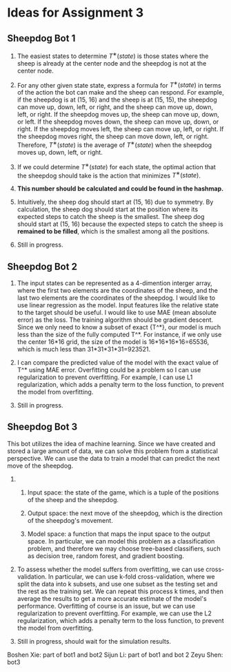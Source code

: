 # Ideas for Assignment 3

## Sheepdog Bot 1

1. The easiest states to determine $T^∗(state)$ is those states where the sheep is already at the center node and the sheepdog is not at the center node.

2. For any other given state state, express a formula for $T^∗(state)$ in terms of the action the bot can make and the sheep can respond. For example, if the sheepdog is at (15, 16) and the sheep is at (15, 15), the sheepdog can move up, down, left, or right, and the sheep can move up, down, left, or right. If the sheepdog moves up, the sheep can move up, down, or left. If the sheepdog moves down, the sheep can move up, down, or right. If the sheepdog moves left, the sheep can move up, left, or right. If the sheepdog moves right, the sheep can move down, left, or right. Therefore, $T^∗(state)$ is the average of $T^∗(state)$ when the sheepdog moves up, down, left, or right.

3. If we could determine $T^∗(state)$ for each state, the optimal action that the sheepdog should take is the action that minimizes $T^∗(state)$.

4. **This number should be calculated and could be found in the hashmap.**

5. Intuitively, the sheep dog should start at (15, 16) due to symmetry. By calculation, the sheep dog should start at the position where its expected steps to catch the sheep is the smallest. The sheep dog should start at (15, 16) because the expected steps to catch the sheep is **remained to be filled**, which is the smallest among all the positions.

6. Still in progress.

## Sheepdog Bot 2

1. The input states can be represented as a 4-dimention interger array, where the first two elements are the coordinates of the sheep, and the last two elements are the coordinates of the sheepdog. I would like to use linear regression as the model. Input features like the relative state to the target should be useful. I would like to use MAE (mean absolute error) as the loss. The training algorithm should be gradient descent. Since we only need to know a subset of exact {T^\*}, our model is much less than the size of the fully computed T^\*. For instance, if we only use the center 16\*16 grid, the size of the model is 16\*16\*16\*16=65536, which is much less than 31\*31\*31\*31=923521.

2. I can compare the predicted value of the model with the exact value of T^\* using MAE error. Overfitting could be a problem so I can use regularization to prevent overfitting. For example, I can use L1 regularization, which adds a penalty term to the loss function, to prevent the model from overfitting.

3. Still in progress.

## Sheepdog Bot 3

This bot utilizes the idea of machine learning. Since we have created and stored a large amount of data, we can solve this problem from a statistical perspective. We can use the data to train a model that can predict the next move of the sheepdog.

1.  1. Input space: the state of the game, which is a tuple of the positions of the sheep and the sheepdog.

    2. Output space: the next move of the sheepdog, which is the direction of the sheepdog's movement.

    3. Model space: a function that maps the input space to the output space. In particular, we can model this problem as a classification problem, and therefore we may choose tree-based classifiers, such as decision tree, random forest, and gradient boosting.

2.  To assess whether the model suffers from overfitting, we can use cross-validation. In particular, we can use k-fold cross-validation, where we split the data into k subsets, and use one subset as the testing set and the rest as the training set. We can repeat this process k times, and then average the results to get a more accurate estimate of the model's performance. Overfitting of course is an issue, but we can use regularization to prevent overfitting. For example, we can use the L2 regularization, which adds a penalty term to the loss function, to prevent the model from overfitting.

3.  Still in progress, should wait for the simulation results.

Boshen Xie: part of bot1 and bot2
Sijun Li: part of bot1 and bot 2
Zeyu Shen: bot3
